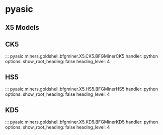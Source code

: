 # pyasic
## X5 Models

## CK5
::: pyasic.miners.goldshell.bfgminer.X5.CK5.BFGMinerCK5
    handler: python
    options:
        show_root_heading: false
        heading_level: 4

## HS5
::: pyasic.miners.goldshell.bfgminer.X5.HS5.BFGMinerHS5
    handler: python
    options:
        show_root_heading: false
        heading_level: 4

## KD5
::: pyasic.miners.goldshell.bfgminer.X5.KD5.BFGMinerKD5
    handler: python
    options:
        show_root_heading: false
        heading_level: 4

